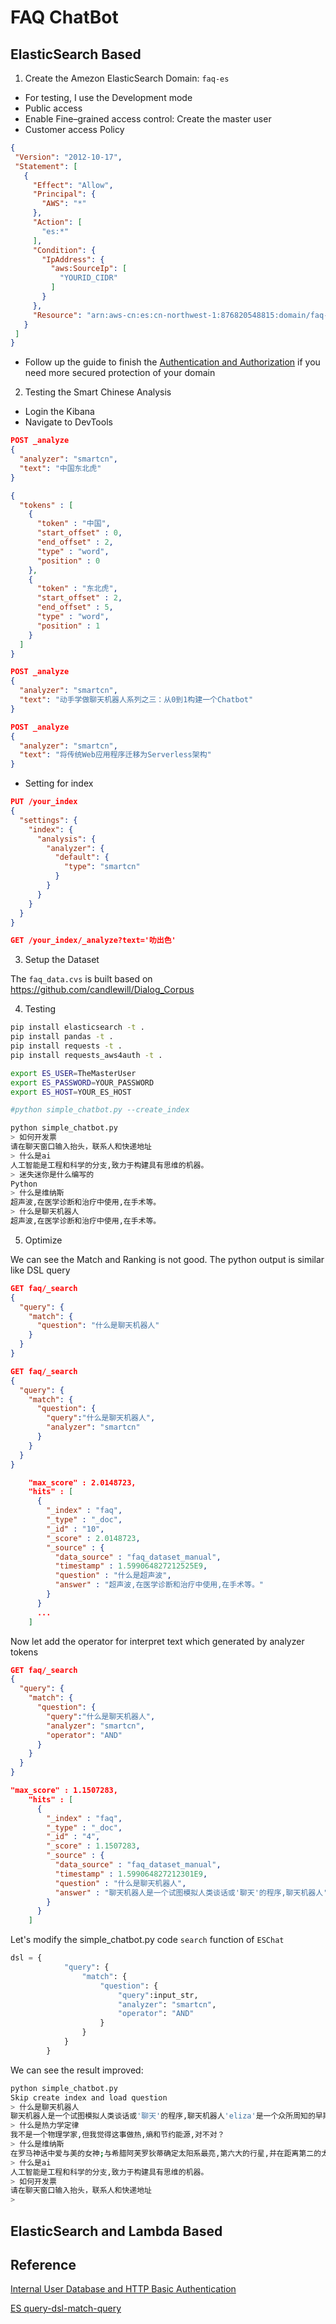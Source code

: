 # FAQ ChatBot

## ElasticSearch Based
1. Create the Amezon ElasticSearch Domain: `faq-es`
 - For testing, I use the Development mode
 - Public access
 - Enable Fine–grained access control: Create the master user
 - Customer access Policy
 ```json
 {
  "Version": "2012-10-17",
  "Statement": [
    {
      "Effect": "Allow",
      "Principal": {
        "AWS": "*"
      },
      "Action": [
        "es:*"
      ],
      "Condition": {
        "IpAddress": {
          "aws:SourceIp": [
            "YOURID_CIDR"
          ]
        }
      },
      "Resource": "arn:aws-cn:es:cn-northwest-1:876820548815:domain/faq-es/*"
    }
  ]
}
```
- Follow up the guide to finish the [Authentication and Authorization](https://docs.amazonaws.cn/en_us/elasticsearch-service/latest/developerguide/fgac.html#fgac-walkthrough-basic) if you need more secured protection of your domain

2. Testing the Smart Chinese Analysis
- Login the Kibana
- Navigate to DevTools
```json
POST _analyze
{
  "analyzer": "smartcn",
  "text": "中国东北虎"
}

{
  "tokens" : [
    {
      "token" : "中国",
      "start_offset" : 0,
      "end_offset" : 2,
      "type" : "word",
      "position" : 0
    },
    {
      "token" : "东北虎",
      "start_offset" : 2,
      "end_offset" : 5,
      "type" : "word",
      "position" : 1
    }
  ]
}

POST _analyze
{
  "analyzer": "smartcn",
  "text": "动手学做聊天机器人系列之三：从0到1构建一个Chatbot"
}

POST _analyze
{
  "analyzer": "smartcn",
  "text": "将传统Web应用程序迁移为Serverless架构"
}
```

- Setting for index

```json
PUT /your_index
{
  "settings": {
    "index": {
      "analysis": {
        "analyzer": {
          "default": {
            "type": "smartcn"
          }
        }
      }
    }
  }
}

GET /your_index/_analyze?text='叻出色'
```

3. Setup the Dataset

The `faq_data.cvs` is built based on  https://github.com/candlewill/Dialog_Corpus

4. Testing
```bash
pip install elasticsearch -t .
pip install pandas -t .
pip install requests -t .
pip install requests_aws4auth -t .

export ES_USER=TheMasterUser
export ES_PASSWORD=YOUR_PASSWORD
export ES_HOST=YOUR_ES_HOST

#python simple_chatbot.py --create_index

python simple_chatbot.py 
> 如何开发票
请在聊天窗口输入抬头，联系人和快递地址
> 什么是ai
人工智能是工程和科学的分支,致力于构建具有思维的机器。
> 迷失迷你是什么编写的
Python
> 什么是维纳斯
超声波,在医学诊断和治疗中使用,在手术等。
> 什么是聊天机器人
超声波,在医学诊断和治疗中使用,在手术等。
```

5. Optimize

We can see the Match and Ranking is not good. The python output is similar like DSL query

```json
GET faq/_search
{
  "query": {
    "match": {
      "question": "什么是聊天机器人"
    }
  }
}

GET faq/_search
{
  "query": {
    "match": {
      "question": {
        "query":"什么是聊天机器人",
        "analyzer": "smartcn"
      }
    }
  }
}

    "max_score" : 2.0148723,
    "hits" : [
      {
        "_index" : "faq",
        "_type" : "_doc",
        "_id" : "10",
        "_score" : 2.0148723,
        "_source" : {
          "data_source" : "faq_dataset_manual",
          "timestamp" : 1.599064827212525E9,
          "question" : "什么是超声波",
          "answer" : "超声波,在医学诊断和治疗中使用,在手术等。"
        }
      }
      ...
    ]
```

Now let add the operator for interpret text which generated by analyzer tokens

```json
GET faq/_search
{
  "query": {
    "match": {
      "question": {
        "query":"什么是聊天机器人",
        "analyzer": "smartcn",
        "operator": "AND"
      }
    }
  }
}

"max_score" : 1.1507283,
    "hits" : [
      {
        "_index" : "faq",
        "_type" : "_doc",
        "_id" : "4",
        "_score" : 1.1507283,
        "_source" : {
          "data_source" : "faq_dataset_manual",
          "timestamp" : 1.599064827212301E9,
          "question" : "什么是聊天机器人",
          "answer" : "聊天机器人是一个试图模拟人类谈话或'聊天'的程序,聊天机器人'eliza'是一个众所周知的早期尝试,创建的程序至少可以暂时愚弄一个真实的人类认为他们正在与另一个人交谈。"
        }
      }
    ]
```

Let's modify the simple_chatbot.py code `search` function of `ESChat`

```python
dsl = {
            "query": {
                "match": {
                    "question": {
                        "query":input_str,
                        "analyzer": "smartcn",
                        "operator": "AND"
                    }
                }
            }
        }
```

We can see the result improved:

```bash
python simple_chatbot.py
Skip create index and load question
> 什么是聊天机器人
聊天机器人是一个试图模拟人类谈话或'聊天'的程序,聊天机器人'eliza'是一个众所周知的早期尝试,创建的程序至少可以暂时愚弄一个真实的人类认为他们正在与另一个人交谈。
> 什么是热力学定律
我不是一个物理学家,但我觉得这事做热,熵和节约能源,对不对？
> 什么是维纳斯
在罗马神话中爱与美的女神;与希腊阿芙罗狄蒂确定太阳系最亮,第六大的行星,并在距离第二的太阳,与二氧化碳的稠密大气和非常高的表面温度。它的直径大约是12100公里（大约7520英里）。它的公转周期是大约225个地球日。其旋转 （逆行）的时期,是243.01地球日。也用于标记一个非常漂亮的女人。
> 什么是ai
人工智能是工程和科学的分支,致力于构建具有思维的机器。
> 如何开发票
请在聊天窗口输入抬头，联系人和快递地址
> 
```


## ElasticSearch and Lambda Based

 ## Reference
 [Internal User Database and HTTP Basic Authentication](https://docs.amazonaws.cn/elasticsearch-service/latest/developerguide/fgac.html#fgac-walkthrough-basic)

 [ES query-dsl-match-query](https://www.elastic.co/guide/en/elasticsearch/reference/current/query-dsl-match-query.html)